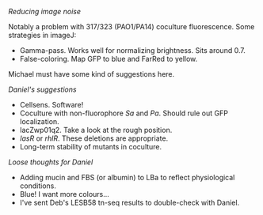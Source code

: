 *Reducing image noise*

Notably a problem with 317/323 (PAO1/PA14) coculture fluorescence. Some strategies in imageJ:
- Gamma-pass. Works well for normalizing brightness. Sits around 0.7.
- False-coloring. Map GFP to blue and FarRed to yellow.

Michael must have some kind of suggestions here.

*Daniel's suggestions*
- Cellsens. Software!
- Coculture with non-fluorophore *Sa* and *Pa*. Should rule out GFP localization.
- lacZwp01q2. Take a look at the rough position.
- *lasR* or *rhlR*. These deletions are appropriate.
- Long-term stability of mutants in coculture.

*Loose thoughts for Daniel*
- Adding mucin and FBS (or albumin) to LBa to reflect physiological conditions.
- Blue! I want more colours...
- I've sent Deb's LESB58 tn-seq results to double-check with Daniel.